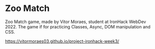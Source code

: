 
# Zoo Match

Zoo Match game, made by Vitor Moraes, student at IronHack WebDev 2022.
The game if for practicing Classes, Async, DOM manipulation and CSS.

https://vitormoraes03.github.io/project-ironhack-week3/
